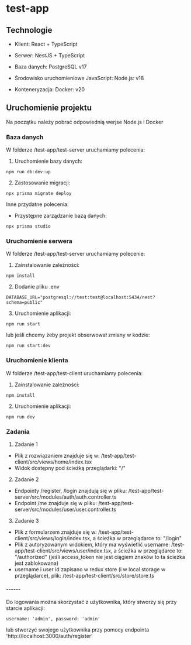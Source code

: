 # test-app

## Technologie

- Klient: React + TypeScript

- Serwer: NestJS + TypeScript

- Baza danych: PostgreSQL v17

- Środowisko uruchomieniowe JavaScript: Node.js: v18

- Konteneryzacja: Docker: v20

## Uruchomienie projektu

Na początku należy pobrać odpowiednią werjse Node.js i Docker

### Baza danych

W folderze /test-app/test-server uruchamiamy polecenia:

1. Uruchomienie bazy danych:

```
npm run db:dev:up

```

2. Zastosowanie migracji:

```
npx prisma migrate deploy
```

Inne przydatne polecenia:

- Przystępne zarządzanie bazą danych:

```
npx prisma studio
```

### Uruchomienie serwera

W folderze /test-app/test-server uruchamiamy polecenie:

1. Zainstalowanie zależności:

```
npm install
```

2. Dodanie pliku .env

```
DATABASE_URL="postgresql://test:test@localhost:5434/nest?schema=public"
```

3. Uruchomienie aplikacji:

```
npm run start
```

lub jeśli chcemy żeby projekt obserwował zmiany w kodzie:

```
npm run start:dev
```

### Uruchomienie klienta

W folderze /test-app/test-client uruchamiamy polecenia:

1. Zainstalowanie zależności:

```
npm install
```

2. Uruchomienie aplikacji:

```
npm run dev
```

### Zadania

1. Zadanie 1

- Plik z rozwiązaniem znajduje się w: /test-app/test-client/src/views/home/index.tsx
- Widok dostępny pod ścieżką przeglądarki: "/"

2. Zadanie 2

- Endpointy /register, /login znajdują się w pliku: /test-app/test-server/src/modules/auth/auth.controller.ts
- Endpoint /me znajduje się w pliku: /test-app/test-server/src/modules/user/user.controller.ts

3. Zadanie 3

- Plik z formularzem znajduje się w: /test-app/test-client/src/views/login/index.tsx, a ścieżka w przeglądarce to: "/login"
- Plik z autoryzowanym widokiem, który ma wyświetlić username: /test-app/test-client/src/views/user/index.tsx, a ścieżka w przeglądarce to: "/authorized" (jeśli access_token nie jest ciągiem znaków to ta ścieżka jest zablokowana)
- username i user id zapisano w redux store (i w local storage w przeglądarce), plik: /test-app/test-client/src/store/store.ts

#### ------

Do logowania można skorzystać z użytkownika, który stworzy się przy starcie aplikacji:

```
username: 'admin', password: 'admin'
```

lub stworzyć swojego użytkownika przy pomocy endpointa 'http://localhost:3000/auth/register'
